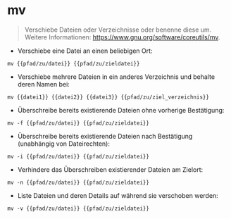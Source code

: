 # mv

> Verschiebe Dateien oder Verzeichnisse oder benenne diese um.
> Weitere Informationen: <https://www.gnu.org/software/coreutils/mv>.

- Verschiebe eine Datei an einen beliebigen Ort:

`mv {{pfad/zu/datei}} {{pfad/zu/zieldatei}}`

- Verschiebe mehrere Dateien in ein anderes Verzeichnis und behalte deren Namen bei:

`mv {{datei1}} {{datei2}} {{datei3}} {{pfad/zu/ziel_verzeichnis}}`

- Überschreibe bereits existierende Dateien ohne vorherige Bestätigung:

`mv -f {{pfad/zu/datei}} {{pfad/zu/zieldatei}}`

- Überschreibe bereits existierende Dateien nach Bestätigung (unabhängig von Dateirechten):

`mv -i {{pfad/zu/datei}} {{pfad/zu/zieldatei}}`

- Verhindere das Überschreiben existierender Dateien am Zielort:

`mv -n {{pfad/zu/datei}} {{pfad/zu/zieldatei}}`

- Liste Dateien und deren Details auf während sie verschoben werden:

`mv -v {{pfad/zu/datei}} {{pfad/zu/zieldatei}}`
